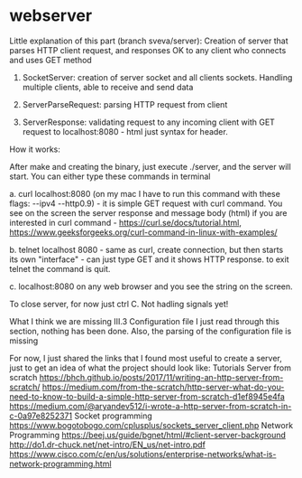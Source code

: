 # webserver

Little explanation of this part (branch sveva/server):
Creation of server that parses HTTP client request, and responses OK to any client who connects and uses GET method

1. SocketServer: creation of server socket and all clients sockets. Handling multiple clients, able to receive and send data

2. ServerParseRequest: parsing HTTP request from client

3. ServerResponse: validating request to any incoming client with GET request to localhost:8080 - html just syntax for header.

How it works:

After make and creating the binary, just execute ./server, and the server will start.
You can either type these commands in terminal

a. curl localhost:8080 (on my mac I have to run this command with these flags: --ipv4 --http0.9) - it is simple GET request with curl command.
You see on the screen the server response and message body (html)
if you are interested in curl command - https://curl.se/docs/tutorial.html, https://www.geeksforgeeks.org/curl-command-in-linux-with-examples/

b. telnet localhost 8080 - same as curl, create connection, but then starts its own "interface" - can just type GET and it shows HTTP response.
to exit telnet the command is quit.

c. localhost:8080 on any web browser and you see the string on the screen.

To close server, for now just ctrl C. Not hadling signals yet!

What I think we are missing
III.3 Configuration file
I just read through this section, nothing has been done.
Also, the parsing of the configuration file is missing


For now, I just shared the links that I found most useful to create a server, just to get an idea of what the project should
look like:
Tutorials
	Server from scratch
	https://bhch.github.io/posts/2017/11/writing-an-http-server-from-scratch/
	https://medium.com/from-the-scratch/http-server-what-do-you-need-to-know-to-build-a-simple-http-server-from-scratch-d1ef8945e4fa
	https://medium.com/@aryandev512/i-wrote-a-http-server-from-scratch-in-c-0a97e8252371
	Socket programming
	https://www.bogotobogo.com/cplusplus/sockets_server_client.php
	Network Programming
	https://beej.us/guide/bgnet/html/#client-server-background
	http://do1.dr-chuck.net/net-intro/EN_us/net-intro.pdf
	https://www.cisco.com/c/en/us/solutions/enterprise-networks/what-is-network-programming.html
